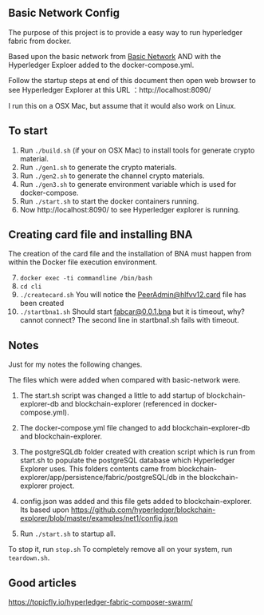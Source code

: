 ## Basic Network Config

The purpose of this project is to provide a easy way to run hyperledger fabric from docker.

Based upon the basic network from [Basic Network](https://github.com/hyperledger/fabric-samples/tree/master/basic-network)
 AND with the Hyperledger Exploer added to the docker-compose.yml.

Follow the startup steps at end of this document then open web browser to see Hyperledger Explorer at this URL ：http://localhost:8090/

I run this on a OSX Mac, but assume that it would also work on Linux.

## To start

1. Run ``./build.sh`` (if your on OSX Mac) to install tools for generate crypto material.
2. Run ``./gen1.sh`` to generate the crypto materials.
3. Run ``./gen2.sh`` to generate the channel crypto materials.
4. Run ``./gen3.sh`` to generate environment variable which is used for docker-compose.
5. Run ``./start.sh`` to start the docker containers running.
6. Now http://localhost:8090/ to see Hyperledger explorer is running.

## Creating card file and installing BNA

The creation of the card file and the installation of BNA must happen from within the Docker file execution environment.

7. ``docker exec -ti commandline /bin/bash``
8. ``cd cli``
9. ``./createcard.sh`` You will notice the PeerAdmin@hlfvv12.card file has been created
10. ``./startbna1.sh`` Should start fabcar@0.0.1.bna but it is timeout, why? cannot connect? The second line in startbna1.sh fails with timeout.

## Notes

Just for my notes the following changes.

The files which were added when compared with basic-network were.

1. The start.sh script was changed a little to add startup of blockchain-explorer-db and blockchain-explorer (referenced in docker-compose.yml).

2. The docker-compose.yml file changed to add blockchain-explorer-db and blockchain-explorer.

3. The postgreSQLdb folder created with creation script which is run from start.sh to populate the postgreSQL database which Hyperledger Explorer uses. This folders contents came from blockchain-explorer/app/persistence/fabric/postgreSQL/db in the blockchain-explorer project.

4. config.json was added and this file gets added to blockchain-explorer.
Its based upon https://github.com/hyperledger/blockchain-explorer/blob/master/examples/net1/config.json

5. Run ``./start.sh`` to startup all.

To stop it, run ``stop.sh``
To completely remove all on your system, run ``teardown.sh``.

## Good articles

https://topicfly.io/hyperledger-fabric-composer-swarm/

